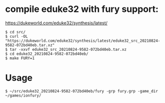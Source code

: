 # compile eduke32 with fury support:
https://dukeworld.com/eduke32/synthesis/latest/
```
$ cd src/
$ curl -OL "https://dukeworld.com/eduke32/synthesis/latest/eduke32_src_20210824-9582-072bd40eb.tar.xz"
$ tar -xxvf eduke32_src_20210824-9582-072bd40eb.tar.xz
$ cd eduke32_20210824-9582-072bd40eb/
$ make FURY=1
```

# Usage
```
$ ~/src/eduke32_20210824-9582-072bd40eb/fury -grp fury.grp -game_dir ~/games/ionfury/
```
